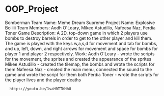 # OOP_Project
Bomberman
Team Name: Meme Dream Supreme
Project Name: Explosive Boiiiii
Team Members: Aodh O'Leary, Mikee Astudillo, Nafeesa Naz, Ferdia Toner
Game Description: A 2D, top-down game in which 2 players use bombs to destroy barrels in order to get to the other player and kill them. The game is played with the keys w,a,s,d for movement and tab for bombs,
		  and up, left, down, and right arrows for movement and space for bombs for player 1 and player 2 respectively.
Work: Aodh O'Leary - wrote the scripts for the movement, the sprites and created the appearance of the sprites
      Mikee Astudillo - created the tilemap, the bombs and wrote the scripts for them
      Nafeesa Naz - created the main menu, connected the sound to the game and wrote the script for them both
      Ferdia Toner - wrote the scripts for the player lives and the player deaths
      
      
      https://youtu.be/1vaH0TTKHhU
      
